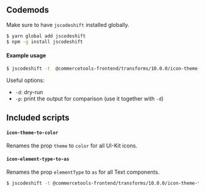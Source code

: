 ## Codemods

Make sure to have `jscodeshift` installed globally.

```bash
$ yarn global add jscodeshift
$ npm -g install jscodeshift
```

#### Example usage

```bash
$ jscodeshift -t  @commercetools-frontend/transforms/10.0.0/icon-theme-to-color.js src/
```

Useful options:

- `-d`: dry-run
- `-p`: print the output for comparison (use it together with `-d`)

## Included scripts

#### `icon-theme-to-color`

Renames the prop `theme` to `color` for all UI-Kit icons.

#### `icon-element-type-to-as`

Renames the prop `elementType` to `as` for all Text components.

```bash
$ jscodeshift -t @commercetools-frontend/transforms/10.0.0/icon-theme-to-color.js <path>
```
